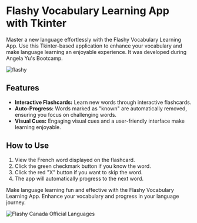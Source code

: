 # Flashy Vocabulary Learning App with Tkinter

Master a new language effortlessly with the Flashy Vocabulary Learning App. Use this Tkinter-based application to enhance your vocabulary and make language learning an enjoyable experience. It was developed during Angela Yu's Bootcamp.

![flashy](https://github.com/fernandodestefani/DevJourneyPortfolio/assets/155449551/7eda20bf-c1f4-47f2-937d-18ffb2a35abe)

## Features

- **Interactive Flashcards:** Learn new words through interactive flashcards.
- **Auto-Progress:** Words marked as "known" are automatically removed, ensuring you focus on challenging words.
- **Visual Cues:** Engaging visual cues and a user-friendly interface make learning enjoyable.

## How to Use

1. View the French word displayed on the flashcard.
2. Click the green checkmark button if you know the word.
3. Click the red "X" button if you want to skip the word.
4. The app will automatically progress to the next word.

Make language learning fun and effective with the Flashy Vocabulary Learning App. Enhance your vocabulary and progress in your language journey.

![Flashy Canada Official Languages](https://github.com/user-attachments/assets/cfaed57f-59f3-462d-80ba-4bb0def89373)
